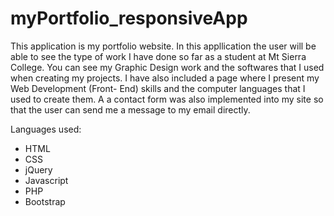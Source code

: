 # myPortfolio_responsiveApp

This application is my portfolio website. In this appllication the user will be able to see the type of work I have done so far as a student at Mt Sierra College. You can see my Graphic Design work and the softwares that I used when creating my projects. I have also included a page where I present my Web Development (Front- End) skills and the computer languages that I used to create them. A a contact form was also implemented into my site so that the user can send me a message to my email directly.

Languages used:

- HTML
- CSS
- jQuery
- Javascript
- PHP
- Bootstrap
